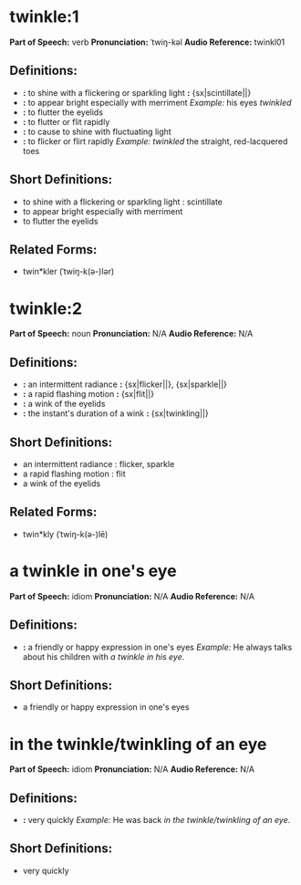 # twinkle:1

**Part of Speech:** verb
**Pronunciation:** ˈtwiŋ-kəl
**Audio Reference:** twinkl01

## Definitions:
- **:** to shine with a flickering or sparkling light **:** {sx|scintillate||}
- **:** to appear bright especially with merriment 
  *Example:* his eyes *twinkled*
- **:** to flutter the eyelids
- **:** to flutter or flit rapidly
- **:** to cause to shine with fluctuating light
- **:** to flicker or flirt rapidly 
  *Example:* *twinkled* the straight, red-lacquered toes

## Short Definitions:
- to shine with a flickering or sparkling light : scintillate
- to appear bright especially with merriment
- to flutter the eyelids

## Related Forms:
- twin*kler (ˈtwiŋ-k(ə-)lər)
# twinkle:2

**Part of Speech:** noun
**Pronunciation:** N/A
**Audio Reference:** N/A

## Definitions:
- **:** an intermittent radiance **:** {sx|flicker||}, {sx|sparkle||}
- **:** a rapid flashing motion **:** {sx|flit||}
- **:** a wink of the eyelids
- **:** the instant's duration of a wink **:** {sx|twinkling||}

## Short Definitions:
- an intermittent radiance : flicker, sparkle
- a rapid flashing motion : flit
- a wink of the eyelids

## Related Forms:
- twin*kly (ˈtwiŋ-k(ə-)lē)
# a twinkle in one's eye

**Part of Speech:** idiom
**Pronunciation:** N/A
**Audio Reference:** N/A

## Definitions:
- **:** a friendly or happy expression in one's eyes 
  *Example:* He always talks about his children with *a twinkle in his eye*.

## Short Definitions:
- a friendly or happy expression in one's eyes
# in the twinkle/twinkling of an eye

**Part of Speech:** idiom
**Pronunciation:** N/A
**Audio Reference:** N/A

## Definitions:
- **:** very quickly 
  *Example:* He was back *in the twinkle/twinkling of an eye*.

## Short Definitions:
- very quickly
